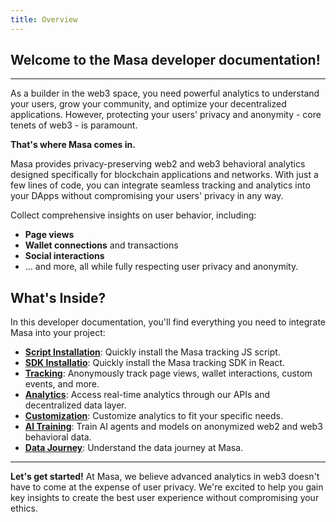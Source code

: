 ```yaml
---
title: Overview
---
```


## Welcome to the Masa developer documentation!

---

As a builder in the web3 space, you need powerful analytics to understand your users, grow your community, and optimize your decentralized applications. However, protecting your users' privacy and anonymity - core tenets of web3 - is paramount.

**That's where Masa comes in.** 


Masa provides privacy-preserving web2 and web3 behavioral analytics designed specifically for blockchain applications and networks. With just a few lines of code, you can integrate seamless tracking and analytics into your DApps without compromising your users' privacy in any way.

Collect comprehensive insights on user behavior, including:
- **Page views**
- **Wallet connections** and transactions
- **Social interactions**
- ... and more, all while fully respecting user privacy and anonymity.

## What's Inside?

In this developer documentation, you'll find everything you need to integrate Masa into your project:

- **[Script Installation](./script-installation)**: Quickly install the Masa tracking JS script.
- **[SDK Installatio](./react-sdk-installation)**: Quickly install the Masa tracking SDK in React.
- **[Tracking](./tracking)**: Anonymously track page views, wallet interactions, custom events, and more.
- **[Analytics](./analytics)**: Access real-time analytics through our APIs and decentralized data layer.
- **[Customization](./customization)**: Customize analytics to fit your specific needs.
- **[AI Training](./ai-training)**: Train AI agents and models on anonymized web2 and web3 behavioral data.
- **[Data Journey](./datajourney)**: Understand the data journey at Masa.

---

**Let's get started!** At Masa, we believe advanced analytics in web3 doesn't have to come at the expense of user privacy. We're excited to help you gain key insights to create the best user experience without compromising your ethics.
